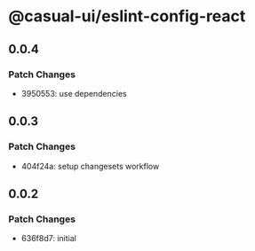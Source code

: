 # @casual-ui/eslint-config-react

## 0.0.4

### Patch Changes

- 3950553: use dependencies

## 0.0.3

### Patch Changes

- 404f24a: setup changesets workflow

## 0.0.2

### Patch Changes

- 636f8d7: initial
